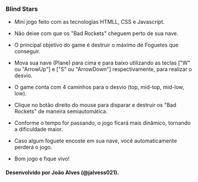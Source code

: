### Blind Stars

- Mini jogo feito com as tecnologias HTMLL, CSS e Javascript.

- Não deixe com que os "Bad Rockets" cheguem perto de sua nave.

- O principal objetivo do game é destruir o máximo de Foguetes que conseguir.

- Mova sua nave (Plane) para cima e para baixo utilizando as teclas ["W" ou "ArrowUp"] e ["S" ou "ArrowDown"] respectivamente, para realizar o desvio.

- O game conta com 4 caminhos para o desvio (top, mid-top, mid-low, low).

- Clique no botão direito do mouse para disparar e destruir os "Bad Rockets" de maneira semiautomática.

- Conforme o tempo for passando, o jogo ficará mais dinâmico, tornando a dificuldade maior.

- Caso algum foguete encoste em sua nave, você automaticamente perderá o jogo.

- Bom jogo e fique vivo!


#### Desenvolvido por João Alves (@jalvess021).
